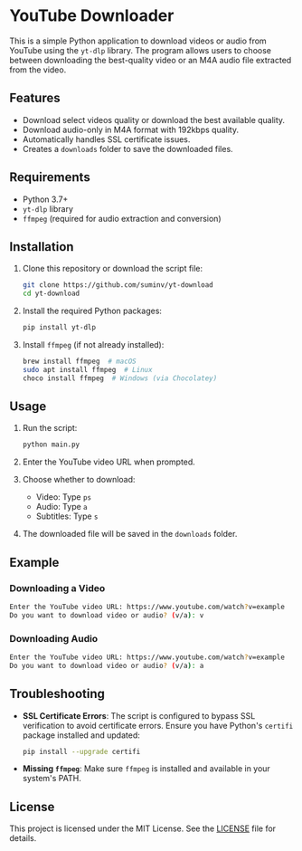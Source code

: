 # YouTube Downloader

This is a simple Python application to download videos or audio from YouTube using the `yt-dlp` library. The program 
allows users to choose between downloading the best-quality video or an M4A audio file extracted from the video.

## Features
- Download select videos quality or download the best available quality.
- Download audio-only in M4A format with 192kbps quality.
- Automatically handles SSL certificate issues.
- Creates a `downloads` folder to save the downloaded files.

## Requirements
- Python 3.7+
- `yt-dlp` library
- `ffmpeg` (required for audio extraction and conversion)

## Installation
1. Clone this repository or download the script file:
   ```bash
   git clone https://github.com/suminv/yt-download
   cd yt-download
   ```

2. Install the required Python packages:
   ```bash
   pip install yt-dlp
   ```

3. Install `ffmpeg` (if not already installed):
   ```bash
   brew install ffmpeg  # macOS
   sudo apt install ffmpeg  # Linux
   choco install ffmpeg  # Windows (via Chocolatey)
   ```

## Usage
1. Run the script:
   ```bash
   python main.py
   ```

2. Enter the YouTube video URL when prompted.

3. Choose whether to download:
   - Video: Type `ps`
   - Audio: Type `a`
   - Subtitles: Type `s`

4. The downloaded file will be saved in the `downloads` folder.

## Example
### Downloading a Video
```bash
Enter the YouTube video URL: https://www.youtube.com/watch?v=example
Do you want to download video or audio? (v/a): v
```

### Downloading Audio
```bash
Enter the YouTube video URL: https://www.youtube.com/watch?v=example
Do you want to download video or audio? (v/a): a
```

## Troubleshooting
- **SSL Certificate Errors**: The script is configured to bypass SSL verification to avoid certificate errors. Ensure you have Python's `certifi` package installed and updated:
  ```bash
  pip install --upgrade certifi
  ```

- **Missing `ffmpeg`**: Make sure `ffmpeg` is installed and available in your system's PATH.

## License
This project is licensed under the MIT License. See the [LICENSE](LICENSE.md) file for details.
